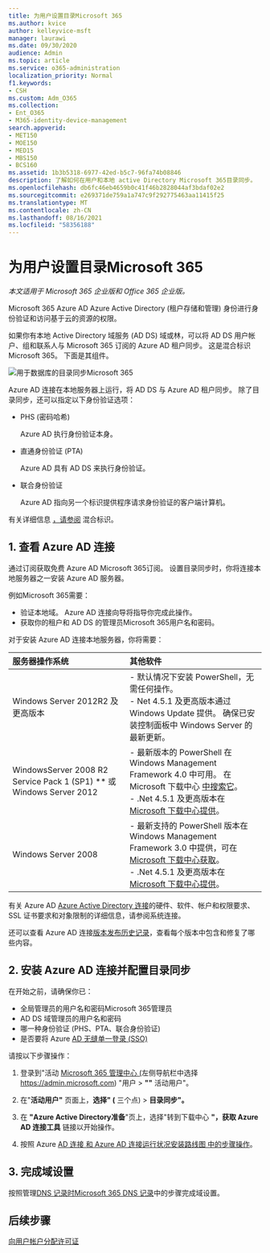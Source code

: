 ```yaml
---
title: 为用户设置目录Microsoft 365
ms.author: kvice
author: kelleyvice-msft
manager: laurawi
ms.date: 09/30/2020
audience: Admin
ms.topic: article
ms.service: o365-administration
localization_priority: Normal
f1.keywords:
- CSH
ms.custom: Adm_O365
ms.collection:
- Ent_O365
- M365-identity-device-management
search.appverid:
- MET150
- MOE150
- MED15
- MBS150
- BCS160
ms.assetid: 1b3b5318-6977-42ed-b5c7-96fa74b08846
description: 了解如何在用户和本地 active Directory Microsoft 365目录同步。
ms.openlocfilehash: db6fc46eb4659b0c41f46b2828044af3bdaf02e2
ms.sourcegitcommit: e269371de759a1a747c9f292775463aa11415f25
ms.translationtype: MT
ms.contentlocale: zh-CN
ms.lasthandoff: 08/16/2021
ms.locfileid: "58356188"
---
```

# <a name="set-up-directory-synchronization-for-microsoft-365"></a>为用户设置目录Microsoft 365

*本文适用于 Microsoft 365 企业版和 Office 365 企业版。*

Microsoft 365 Azure AD Azure Active Directory (租户存储和管理) 身份进行身份验证和访问基于云的资源的权限。 

如果你有本地 Active Directory 域服务 (AD DS) 域或林，可以将 AD DS 用户帐户、组和联系人与 Microsoft 365 订阅的 Azure AD 租户同步。 这是混合标识Microsoft 365。 下面是其组件。

![用于数据库的目录同步Microsoft 365](../media/about-microsoft-365-identity/hybrid-identity.png)

Azure AD 连接在本地服务器上运行，将 AD DS 与 Azure AD 租户同步。 除了目录同步，还可以指定以下身份验证选项：

- PHS (密码哈希) 

  Azure AD 执行身份验证本身。

- 直通身份验证 (PTA)

  Azure AD 具有 AD DS 来执行身份验证。

- 联合身份验证

  Azure AD 指向另一个标识提供程序请求身份验证的客户端计算机。

有关详细信息 [，请参阅](plan-for-directory-synchronization.md) 混合标识。
  
## <a name="1-review-prerequisites-for-azure-ad-connect"></a>1. 查看 Azure AD 连接

通过订阅获取免费 Azure AD Microsoft 365订阅。 设置目录同步时，你将连接本地服务器之一安装 Azure AD 服务器。
  
例如Microsoft 365需要：
  
- 验证本地域。 Azure AD 连接向导将指导你完成此操作。
- 获取你的租户和 AD DS 的管理员Microsoft 365用户名和密码。

对于安装 Azure AD 连接本地服务器，你将需要：
  
|**服务器操作系统**|**其他软件**|
|:-----|:-----|
|Windows Server 2012R2 及更高版本 | - 默认情况下安装 PowerShell，无需任何操作。  <br> - Net 4.5.1 及更高版本通过 Windows Update 提供。 确保已安装控制面板中 Windows Server 的最新更新。 |
|WindowsServer 2008 R2 Service Pack 1 (SP1) ** 或 Windows Server 2012 | - 最新版本的 PowerShell 在 Windows Management Framework 4.0 中可用。 在 Microsoft 下载中心 [中搜索它](https://go.microsoft.com/fwlink/p/?LinkId=717996)。  <br> - .Net 4.5.1 及更高版本在 [Microsoft 下载中心提供](https://go.microsoft.com/fwlink/p/?LinkId=717996)。 |
|Windows Server 2008 | - 最新支持的 PowerShell 版本在 Windows Management Framework 3.0 中提供，可在[Microsoft 下载中心获取](https://go.microsoft.com/fwlink/p/?LinkId=717996)。  <br> - .Net 4.5.1 及更高版本在 [Microsoft 下载中心提供](https://go.microsoft.com/fwlink/p/?LinkId=717996)。 |

有关 Azure AD [Azure Active Directory 连接](/azure/active-directory/hybrid/how-to-connect-install-prerequisites)的硬件、软件、帐户和权限要求、SSL 证书要求和对象限制的详细信息，请参阅系统连接。
  
还可以查看 Azure AD 连接[版本发布历史记录](/azure/active-directory/hybrid/reference-connect-version-history)，查看每个版本中包含和修复了哪些内容。

## <a name="2-install-azure-ad-connect-and-configure-directory-synchronization"></a>2. 安装 Azure AD 连接并配置目录同步

在开始之前，请确保你已：

- 全局管理员的用户名和密码Microsoft 365管理员
- AD DS 域管理员的用户名和密码
- 哪一种身份验证 (PHS、PTA、联合身份验证) 
- 是否要将 Azure [AD 无缝单一登录 (SSO) ](/azure/active-directory/hybrid/how-to-connect-sso)

请按以下步骤操作：

1. 登录到"活动 [Microsoft 365 管理中心 (](https://admin.microsoft.com)左侧导航栏中选择 https://admin.microsoft.com) "用户 \> **""** 活动用户"。
2. 在"**活动用户"** 页面上，**选择" (** 三个点) \> **目录同步"。**
  
3. 在 **"Azure Active Directory准备**"页上，选择"转到下载中心 **"，获取 Azure AD 连接工具** 链接以开始操作。 
4. 按照 Azure [AD 连接 和 Azure AD 连接运行状况安装路线图 中的步骤操作](/azure/active-directory/hybrid/how-to-connect-install-roadmap)。

## <a name="3-finish-setting-up-domains"></a>3. 完成域设置

按照管理[DNS 记录时Microsoft 365 DNS 记录](/office365/admin/get-help-with-domains/create-dns-records-at-any-dns-hosting-provider)中的步骤完成域设置。

## <a name="next-step"></a>后续步骤

[向用户帐户分配许可证](assign-licenses-to-user-accounts.md)